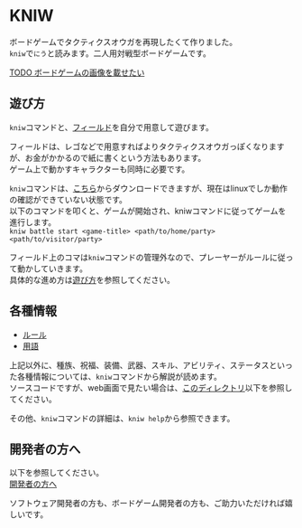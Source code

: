
# KNIW

ボードゲームでタクティクスオウガを再現したくて作りました。  
`kniw`で`にう`と読みます。二人用対戦型ボードゲームです。

[TODO ボードゲームの画像を載せたい]()

## 遊び方
`kniw`コマンドと、[フィールド](docs/field.md)を自分で用意して遊びます。

フィールドは、レゴなどで用意すればよりタクティクスオウガっぽくなりますが、お金がかかるので紙に書くという方法もあります。  
ゲーム上で動かすキャラクターも同時に必要です。  

`kniw`コマンドは、[こちら](dist/kniw)からダウンロードできますが、現在はlinuxでしか動作の確認ができていない状態です。  
以下のコマンドを叩くと、ゲームが開始され、kniwコマンドに従ってゲームを進行します。  
`kniw battle start <game-title> <path/to/home/party> <path/to/visitor/party>`

フィールド上のコマは`kniw`コマンドの管理外なので、プレーヤーがルールに従って動かしていきます。  
具体的な進め方は[遊び方](docs/play.md)を参照してください。

## 各種情報

- [ルール](docs/rule.md)  
- [用語](docs/dictionary.md)  

上記以外に、種族、祝福、装備、武器、スキル、アビリティ、ステータスといった各種情報については、`kniw`コマンドから解説が読めます。  
ソースコードですが、web画面で見たい場合は、[このディレクトリ](src/data)以下を参照してください。

その他、`kniw`コマンドの詳細は、`kniw help`から参照できます。

## 開発者の方へ
以下を参照してください。  
[開発者の方へ](docs/develop.md)

ソフトウェア開発者の方も、ボードゲーム開発者の方も、ご助力いただければ嬉しいです。


